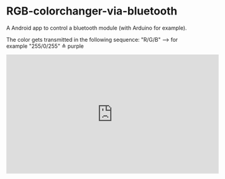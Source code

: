 # RGB-colorchanger-via-bluetooth
A Android app to control a bluetooth module (with Arduino for example).

The color gets transmitted in the following sequence: "R/G/B" --> for example "255/0/255" ≙ purple

<iframe width="560" height="315" src="https://www.youtube.com/embed/SwK2dPFXhpU" frameborder="0" allowfullscreen></iframe>
